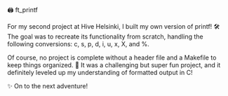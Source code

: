 🖨️ ft_printf

For my second project at Hive Helsinki, I built my own version of printf! 🛠️ The goal was to recreate its functionality from scratch, handling the following conversions: c, s, p, d, i, u, x, X, and %.

Of course, no project is complete without a header file and a Makefile to keep things organized. 📂 It was a challenging but super fun project, and it definitely leveled up my understanding of formatted output in C!

✨ On to the next adventure!
